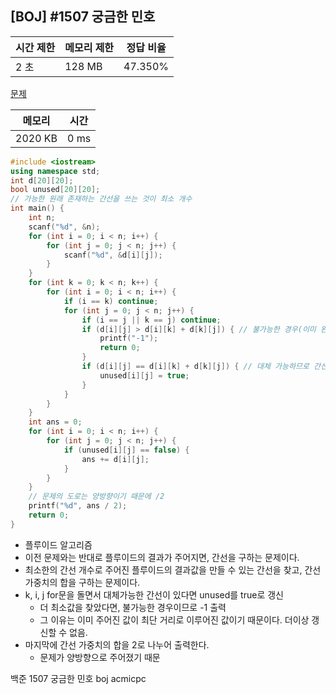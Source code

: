 ## [BOJ] #1507 궁금한 민호

| 시간 제한 | 메모리 제한 | 정답 비율 |
| --------- | ----------- | --------- |
| 2 초      | 128 MB      | 47.350%   |

[문제](https://www.acmicpc.net/problem/1507)



| 메모리  | 시간 |
| ------- | ---- |
| 2020 KB | 0 ms |

```c++
#include <iostream>
using namespace std;
int d[20][20];
bool unused[20][20];
// 가능한 원래 존재하는 간선을 쓰는 것이 최소 개수
int main() {
	int n;
	scanf("%d", &n);
	for (int i = 0; i < n; i++) {
		for (int j = 0; j < n; j++) {
			scanf("%d", &d[i][j]);
		}
	}
	for (int k = 0; k < n; k++) {
		for (int i = 0; i < n; i++) {
			if (i == k) continue;
			for (int j = 0; j < n; j++) {
				if (i == j || k == j) continue;
				if (d[i][j] > d[i][k] + d[k][j]) { // 불가능한 경우(이미 완전한 플루이드이기 때문에)
					printf("-1"); 
					return 0;
				}
				if (d[i][j] == d[i][k] + d[k][j]) { // 대체 가능하므로 간선을 지움
					unused[i][j] = true;
				}
			}
		}
	}
	int ans = 0;
	for (int i = 0; i < n; i++) {
		for (int j = 0; j < n; j++) {
			if (unused[i][j] == false) {
				ans += d[i][j];
			}
		}
	}
	// 문제의 도로는 양방향이기 때문에 /2
	printf("%d", ans / 2);
	return 0;
}
```

- 플루이드 알고리즘
- 이전 문제와는 반대로 플루이드의 결과가 주어지면, 간선을 구하는 문제이다.
- 최소한의 간선 개수로 주어진 플루이드의 결과값을 만들 수 있는 간선을 찾고, 간선 가중치의 합을 구하는 문제이다.
- k, i, j for문을 돌면서 대체가능한 간선이 있다면 unused를 true로 갱신
  - 더 최소값을 찾았다면, 불가능한 경우이므로 -1 출력
  - 그 이유는 이미 주어진 값이 최단 거리로 이루어진 값이기 때문이다. 더이상 갱신할 수 없음.
- 마지막에 간선 가중치의 합을 2로 나누어 출력한다.
  - 문제가 양방향으로 주어졌기 때문





백준 1507 궁금한 민호 boj acmicpc


